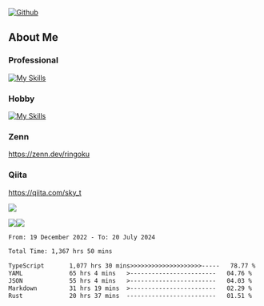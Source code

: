 [![Github](https://img.shields.io/github/followers/skyt-a?label=Follow&style=social)](https://github.com/skyt-a)

## About Me
### Professional
[![My Skills](https://skillicons.dev/icons?i=react,ts,js,nodejs,java,graphql,firebase,githubactions&theme=light)](https://skillicons.dev)
### Hobby
[![My Skills](https://skillicons.dev/icons?i=unity,rust,py&theme=light)](https://skillicons.dev)

### Zenn
https://zenn.dev/ringoku
### Qiita
https://qiita.com/sky_t


![](https://github-profile-summary-cards.vercel.app/api/cards/profile-details?username=skyt-a&theme=default)

![](https://github-profile-summary-cards.vercel.app/api/cards/repos-per-language?username=skyt-a&theme=default)![](https://github-profile-summary-cards.vercel.app/api/cards/stats?username=RinGoku&theme=default)

<!--START_SECTION:waka-->

```txt
From: 19 December 2022 - To: 20 July 2024

Total Time: 1,367 hrs 50 mins

TypeScript       1,077 hrs 30 mins>>>>>>>>>>>>>>>>>>>>-----   78.77 %
YAML             65 hrs 4 mins   >------------------------   04.76 %
JSON             55 hrs 4 mins   >------------------------   04.03 %
Markdown         31 hrs 19 mins  >------------------------   02.29 %
Rust             20 hrs 37 mins  -------------------------   01.51 %
```

<!--END_SECTION:waka-->
